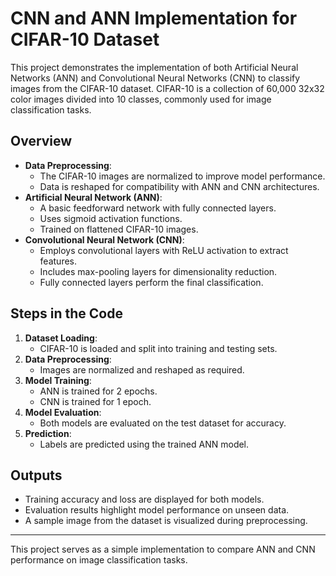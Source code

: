 # CNN and ANN Implementation for CIFAR-10 Dataset

This project demonstrates the implementation of both Artificial Neural Networks (ANN) and Convolutional Neural Networks (CNN) to classify images from the CIFAR-10 dataset. CIFAR-10 is a collection of 60,000 32x32 color images divided into 10 classes, commonly used for image classification tasks.

## Overview

- **Data Preprocessing**:
  - The CIFAR-10 images are normalized to improve model performance.
  - Data is reshaped for compatibility with ANN and CNN architectures.
- **Artificial Neural Network (ANN)**:
  - A basic feedforward network with fully connected layers.
  - Uses sigmoid activation functions.
  - Trained on flattened CIFAR-10 images.
- **Convolutional Neural Network (CNN)**:
  - Employs convolutional layers with ReLU activation to extract features.
  - Includes max-pooling layers for dimensionality reduction.
  - Fully connected layers perform the final classification.

## Steps in the Code

1. **Dataset Loading**:
   - CIFAR-10 is loaded and split into training and testing sets.
2. **Data Preprocessing**:
   - Images are normalized and reshaped as required.
3. **Model Training**:
   - ANN is trained for 2 epochs.
   - CNN is trained for 1 epoch.
4. **Model Evaluation**:
   - Both models are evaluated on the test dataset for accuracy.
5. **Prediction**:
   - Labels are predicted using the trained ANN model.

## Outputs

- Training accuracy and loss are displayed for both models.
- Evaluation results highlight model performance on unseen data.
- A sample image from the dataset is visualized during preprocessing.

---

This project serves as a simple implementation to compare ANN and CNN performance on image classification tasks.
